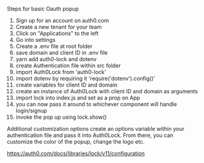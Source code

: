 Steps for basic Oauth popup

1. Sign up for an account on auth0.com
2. Create a new tenant for your team
3. Click on "Applications" to the left
4. Go into settings
5. Create a .env file at root folder
6. save domain and client ID in .env file
7. yarn add auth0-lock and dotenv 
8. create Authentication file within src folder
9. import Auth0Lock from 'auth0-lock'
10. import dotenv by requiring it 'require('dotenv').config()'
11. create variables for client ID and domain
12. create an instance of Auth0Lock with client ID and domain as arguments
13. import lock into index.js and set as a prop on App
14. you can now pass it around to whichever component will handle login/signup
15. invoke the pop up using lock.show()

Additional customization options
create an options variable within your authentication file and pass it into Auth0Lock. From there, you can customize the color of the popup, change the logo etc.

https://auth0.com/docs/libraries/lock/v11/configuration
